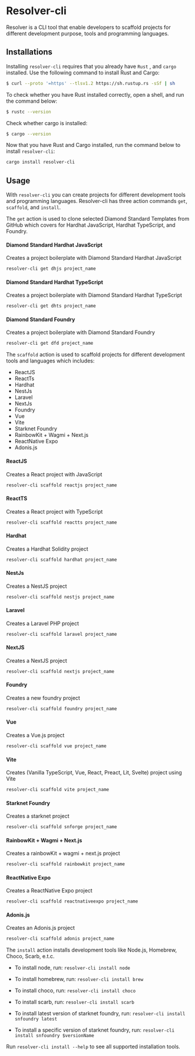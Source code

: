 # Resolver-cli
Resolver is a CLI tool that enable developers to scaffold projects for different development purpose, tools and programming languages.

## Installations
Installing `resolver-cli` requires that you already have `Rust` , and `cargo` installed. Use the following command to install Rust and Cargo:

```sh
$ curl --proto '=https' --tlsv1.2 https://sh.rustup.rs -sSf | sh
```

To check whether you have Rust installed correctly, open a shell, and run the command below:
```sh
$ rustc --version
```

Check whether cargo is installed:
```sh
$ cargo --version
```

Now that you have Rust and Cargo installed, run the command below to install `resolver-cli`:
```sh
cargo install resolver-cli
```

## Usage
With `resolver-cli` you can create projects for different development tools and programming languages. Resolver-cli has three action commands `get`, `scaffold`, and `install`.

The `get` action is used to clone selected Diamond Standard Templates from GitHub which covers for Hardhat JavaScript, Hardhat TypeScript, and Foundry.

#### Diamond Standard Hardhat JavaScript
Creates a project boilerplate with Diamond Standard Hardhat JavaScript
```sh
resolver-cli get dhjs project_name
```

#### Diamond Standard Hardhat TypeScript
Creates a project boilerplate with Diamond Standard Hardhat TypeScript
```sh
resolver-cli get dhts project_name
```

#### Diamond Standard Foundry
Creates a project boilerplate with Diamond Standard Foundry
```sh
resolver-cli get dfd project_name
```


The `scaffold` action is used to scaffold projects for different development tools and languages which includes:
- ReactJS
- ReactTs
- Hardhat
- NestJs
- Laravel
- NextJs
- Foundry
- Vue
- Vite
- Starknet Foundry
- RainbowKit + Wagmi + Next.js
- ReactNative Expo
- Adonis.js

#### ReactJS
Creates a React project with JavaScript
```sh
resolver-cli scaffold reactjs project_name
```

#### ReactTS
Creates a React project with TypeScript
```sh
resolver-cli scaffold reactts project_name
```

#### Hardhat
Creates a Hardhat Solidity project
```sh
resolver-cli scaffold hardhat project_name
```

#### NestJs
Creates a NestJS project
```sh
resolver-cli scaffold nestjs project_name
```

#### Laravel
Creates a Laravel PHP project
```sh
resolver-cli scaffold laravel project_name
```

#### NextJS
Creates a NextJS project
```sh
resolver-cli scaffold nextjs project_name
```

#### Foundry
Creates a new foundry project
```sh
resolver-cli scaffold foundry project_name
```

#### Vue
Creates a Vue.js project
```sh
resolver-cli scaffold vue project_name
```

#### Vite
Creates (Vanilla TypeScript, Vue, React, Preact, Lit, Svelte) project using Vite
```sh
resolver-cli scaffold vite project_name
```

#### Starknet Foundry
Creates a starknet project
```sh
resolver-cli scaffold snforge project_name
```

#### RainbowKit + Wagmi + Next.js
Creates a rainbowKit + wagmi + next.js project
```sh
resolver-cli scaffold rainbowkit project_name
```

#### ReactNative Expo
Creates a ReactNative Expo project
```sh
resolver-cli scaffold reactnativeexpo project_name
```

#### Adonis.js
Creates an Adonis.js project
```sh
resolver-cli scaffold adonis project_name
```

The `install` action installs development tools like Node.js, Homebrew, Choco, Scarb, e.t.c. 

- To install node, run:
```resolver-cli install node```

- To install homebrew, run:
```resolver-cli install brew```

- To install choco, run:
```resolver-cli install choco```

- To install scarb, run:
```resolver-cli install scarb```

- To install latest version of starknet foundry, run:
```resolver-cli install snfoundry latest```

- To install a specific version of starknet foundry, run:
```resolver-cli install snfoundry $versionName```

Run `resolver-cli install --help` to see all supported installation tools.
